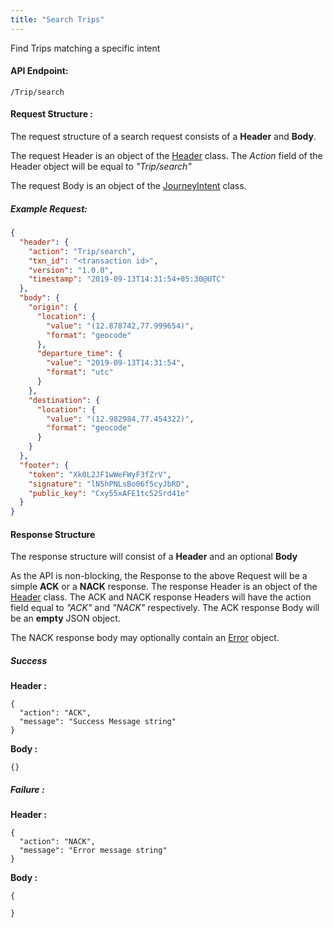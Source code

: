 ```yaml
---
title: "Search Trips"
---
```


Find Trips matching a specific intent

#### API Endpoint:

    /Trip/search

#### Request Structure :

The request structure of a search request consists of a **Header** and **Body**.

The request Header is an object of the [Header](/Resources/Header) class. The *Action* field of the Header object will be equal to *"Trip/search"*

The request Body is an object of the [JourneyIntent](/Resources/JourneyIntent) class.

##### Example Request:

```json
{
  "header": {
    "action": "Trip/search",
    "txn_id": "<transaction id>",
    "version": "1.0.0",
    "timestamp": "2019-09-13T14:31:54+05:30@UTC"
  },
  "body": {
    "origin": {
      "location": {
        "value": "(12.878742,77.999654)",
        "format": "geocode"
      },
      "departure_time": {
        "value": "2019-09-13T14:31:54",
        "format": "utc"
      }
    },
    "destination": {
      "location": {
        "value": "(12.982984,77.454322)",
        "format": "geocode"
      }
    }
  },
  "footer": {
    "token": "Xk0L2JF1wWeFWyF3fZrV",
    "signature": "lN5hPNLsBo06f5cyJbRD",
    "public_key": "Cxy55xAFE1tc52Srd41e"
  }
}
```

#### Response Structure

The response structure will consist of a **Header** and an optional **Body**

As the API is non-blocking, the Response to the above Request will be a simple **ACK** or a **NACK** response. The response Header is an object of the [Header](/Resources/Header) class. The ACK and NACK response Headers will have the action field equal to *"ACK"* and *"NACK"* respectively. The ACK response Body will be an **empty** JSON object.

The NACK response body may optionally contain an [Error](/Resources/Error) object.

##### Success

**Header :**

    {
      "action": "ACK",
      "message": "Success Message string"
    }

**Body :**

    {}

##### Failure :

**Header :**

    {
      "action": "NACK",
      "message": "Error message string"
    }

**Body :**

    {

    }
